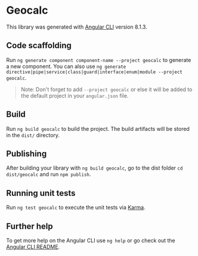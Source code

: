 # Geocalc

This library was generated with [Angular CLI](https://github.com/angular/angular-cli) version 8.1.3.

## Code scaffolding

Run `ng generate component component-name --project geocalc` to generate a new component. You can also use `ng generate directive|pipe|service|class|guard|interface|enum|module --project geocalc`.
> Note: Don't forget to add `--project geocalc` or else it will be added to the default project in your `angular.json` file. 

## Build

Run `ng build geocalc` to build the project. The build artifacts will be stored in the `dist/` directory.

## Publishing

After building your library with `ng build geocalc`, go to the dist folder `cd dist/geocalc` and run `npm publish`.

## Running unit tests

Run `ng test geocalc` to execute the unit tests via [Karma](https://karma-runner.github.io).

## Further help

To get more help on the Angular CLI use `ng help` or go check out the [Angular CLI README](https://github.com/angular/angular-cli/blob/master/README.md).
